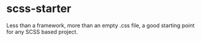 scss-starter
============

Less than a framework, more than an empty .css file, a good starting point for any SCSS based project.
